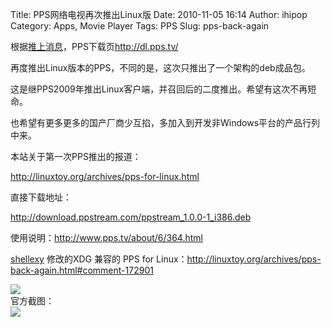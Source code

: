 Title: PPS网络电视再次推出Linux版
Date: 2010-11-05 16:14
Author: ihipop
Category: Apps, Movie Player
Tags: PPS
Slug: pps-back-again

根据[推上消息](https://twitter.com/#!/lerosua/status/425713656135680)，PPS下载页<http://dl.pps.tv/>

再度推出Linux版本的PPS，不同的是，这次只推出了一个架构的deb成品包。

这是继PPS2009年推出Linux客户端，并召回后的二度推出。希望有这次不再短命。

也希望有更多更多的国产厂商少互掐，多加入到开发非Windows平台的产品行列中来。

本站关于第一次PPS推出的报道：

<http://linuxtoy.org/archives/pps-for-linux.html>

直接下载地址：

<http://download.ppstream.com/ppstream_1.0.0-1_i386.deb>

使用说明：<http://www.pps.tv/about/6/364.html>  
[](http://shellexy.info/blog/)

[shellexy](http://shellexy.info/blog/) 修改的XDG 兼容的 PPS for
Linux：<http://linuxtoy.org/archives/pps-back-again.html#comment-172901>

![](http://linuxtoy.org/img/2010/11/pps-shot.png)  
官方截图：  
![](http://so.pps.tv/images/201011/05/998/2010110541.png)
